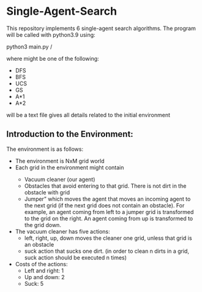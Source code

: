 # Single-Agent-Search

This repository implements 6 single-agent search algorithms. 
The program will be called with python3.9 using:

 python3 main.py /<search-type> <init-file>

where <search-type> might be one of the following:
<ul>
  <li>DFS</li>
  <li>BFS</li>
  <li>UCS</li>
  <li>GS</li>
  <li>A*1</li>
  <li>A*2</li>
</ul>

<init-file> will be a text file gives all details related to the initial environment

## Introduction to the Environment:

The environment is as follows:
<ul>
  <li>The environment is NxM grid world</li>
  <li>Each grid in the environment might contain</li>
  <ul>
    <li>Vacuum cleaner (our agent)</li>
    <li>Obstacles that avoid entering to that grid. There is not dirt in the obstacle with grid</li>
    <li>Jumper” which moves the agent that moves an incoming agent to the next grid (if the next grid does not
contain an obstacle). For example, an agent coming from left to a jumper grid is transformed to the grid on the
right. An agent coming from up is transformed to the grid down.</li>
  </ul>
  <li> The vacuum cleaner has five actions:
  <ul>
    <li>left, right, up, down moves the cleaner one grid, unless that grid is an obstacle</li>
    <li>suck action that sucks one dirt. (in order to clean n dirts in a grid, suck action should be executed n times)</li>
  </ul>
  <li>Costs of the actions:
  <ul>
  <li>Left and right: 1</li>
  <li>Up and down: 2</li>
  <li>Suck: 5</li>
</ul>
</ul>


